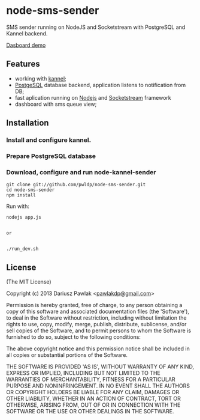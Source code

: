 node-sms-sender
===============

SMS sender running on NodeJS and Socketstream with PostgreSQL and Kannel backend.


[Dasboard demo](http://nkd.neatsky.net/)



## Features

* working with [kannel](http://www.kannel.org);
* [PostgeSQL](http://www.postgresql.org) database backend, application listens to notification from DB;
* fast aplication running on [Nodejs](http://www.nodejs.org) and [Socketstream](http://www.socketstream.org) framework
* dashboard with sms queue view;


## Installation


### Install and configure kannel.


### Prepare PostgreSQL database


### Download, configure  and run node-kannel-sender

    git clone git://github.com/pwldp/node-sms-sender.git
    cd node-sms-sender
    npm install


Run with:

    nodejs app.js
    
    
    or 
    
    
    ./run_dev.sh






## License

(The MIT License)

Copyright (c) 2013 Dariusz Pawlak &lt;pawlakdp@gmail.com&gt;

Permission is hereby granted, free of charge, to any person obtaining
a copy of this software and associated documentation files (the
'Software'), to deal in the Software without restriction, including
without limitation the rights to use, copy, modify, merge, publish,
distribute, sublicense, and/or sell copies of the Software, and to
permit persons to whom the Software is furnished to do so, subject to
the following conditions:

The above copyright notice and this permission notice shall be
included in all copies or substantial portions of the Software.

THE SOFTWARE IS PROVIDED 'AS IS', WITHOUT WARRANTY OF ANY KIND,
EXPRESS OR IMPLIED, INCLUDING BUT NOT LIMITED TO THE WARRANTIES OF
MERCHANTABILITY, FITNESS FOR A PARTICULAR PURPOSE AND NONINFRINGEMENT.
IN NO EVENT SHALL THE AUTHORS OR COPYRIGHT HOLDERS BE LIABLE FOR ANY
CLAIM, DAMAGES OR OTHER LIABILITY, WHETHER IN AN ACTION OF CONTRACT,
TORT OR OTHERWISE, ARISING FROM, OUT OF OR IN CONNECTION WITH THE
SOFTWARE OR THE USE OR OTHER DEALINGS IN THE SOFTWARE.
